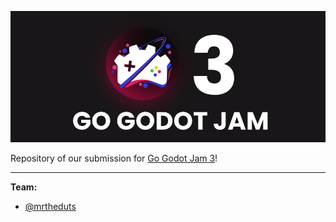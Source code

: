 ![Go Godot Jam 3 Banner](./raw_assets/images/go_godot_jam/GoGodorJam3-Banner.png)

Repository of our submission for [Go Godot Jam 3](https://itch.io/jam/go-godot-jam-3)!

---
**Team:**
- [@mrtheduts](https://github.com/mrtheduts)
